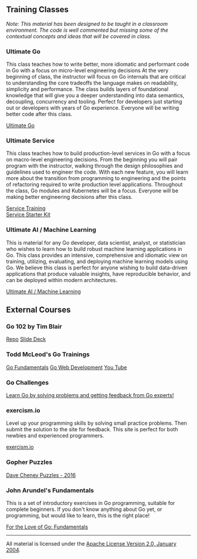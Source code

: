 ## Training Classes

*Note: This material has been designed to be taught in a classroom environment. The code is well commented but missing some of the contextual concepts and ideas that will be covered in class.*

### Ultimate Go

This class teaches how to write better, more idiomatic and performant code in Go with a focus on micro-level engineering decisions  At the very beginning of class, the instructor will focus on Go internals that are critical to understanding the core tradeoffs the language makes on readability, simplicity and performance. The class builds layers of foundational knowledge that will give you a deeper understanding into data semantics, decoupling, concurrency and tooling. Perfect for developers just starting out or developers with years of Go experience. Everyone will be writing better code after this class.

[Ultimate Go](courses/go/README.md)

### Ultimate Service

This class teaches how to build production-level services in Go with a focus on macro-level engineering decisions. From the beginning you will pair program with the instructor, walking through the design philosophies and guidelines used to engineer the code. With each new feature, you will learn more about the transition from programming to engineering and the points of refactoring required to write production level applications. Throughout the class, Go modules and Kubernetes will be a focus. Everyone will be making better engineering decisions after this class.

[Service Training](https://github.com/ardanlabs/service-training)  
[Service Starter Kit](https://github.com/ardanlabs/service)

### Ultimate AI / Machine Learning

This is material for any Go developer, data scientist, analyst, or statistician who wishes to learn how to build robust machine learning applications in Go. This class provides an intensive, comprehensive and idiomatic view on training, utilizing, evaluating, and deploying machine learning models using Go. We believe this class is perfect for anyone wishing to build data-driven applications that produce valuable insights, have reproducible behavior, and can be deployed within modern architectures.

[Ultimate AI / Machine Learning](https://github.com/ardanlabs/training-ai)

## External Courses

### Go 102 by Tim Blair

[Repo](https://github.com/timblair/go-102-workshop)
[Slide Deck](https://speakerdeck.com/timblair/go-102-a-workshop)

### Todd McLeod's Go Trainings

[Go Fundamentals](https://greatercommons.com/learn/golang?coupon=kennedy)
[Go Web Development](https://greatercommons.com/learn/go-language?coupon=kennedy)
[You Tube](http://www.youtube.com/c/ToddMcLeod-learn-to-code)

### Go Challenges

[Learn Go by solving problems and getting feedback from Go experts!](http://golang-challenge.org/)

### exercism.io

Level up your programming skills by solving small practice problems. Then submit the solution to the site for feedback. This site is perfect for both newbies and experienced programmers.

[exercism.io](http://exercism.io/)

### Gopher Puzzles

[Dave Cheney Puzzles - 2016](http://talks.godoc.org/github.com/davecheney/presentations/gopher-puzzlers.slide#1)

### John Arundel's Fundamentals

This is a set of introductory exercises in Go programming, suitable for complete beginners. If you don't know anything about Go yet, or programming, but would like to learn, this is the right place!

[For the Love of Go: Fundamentals](https://github.com/bitfield/ftl-fundamentals)

___
All material is licensed under the [Apache License Version 2.0, January 2004](http://www.apache.org/licenses/LICENSE-2.0).
